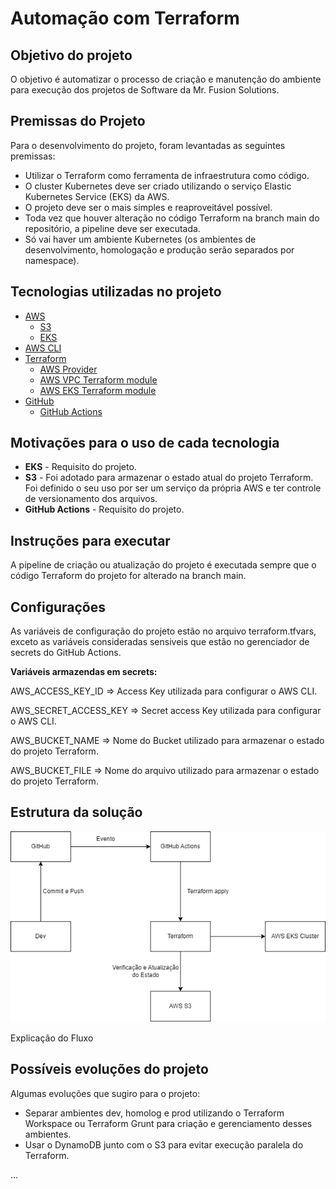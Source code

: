 # Automação com Terraform

## Objetivo do projeto

O objetivo é automatizar o processo de criação e manutenção do ambiente para execução dos projetos de Software da Mr. Fusion Solutions.

## Premissas do Projeto

Para o desenvolvimento do projeto, foram levantadas as seguintes premissas:

+ Utilizar o Terraform como ferramenta de infraestrutura como código.
+ O cluster Kubernetes deve ser criado utilizando o serviço Elastic Kubernetes Service (EKS) da AWS.
+ O projeto deve ser o mais simples e reaproveitável possível. 
+ Toda vez que houver alteração no código Terraform na branch main do repositório, a pipeline deve ser executada.
+ Só vai haver um ambiente Kubernetes (os ambientes de desenvolvimento, homologação e produção serão separados por namespace).

## Tecnologias utilizadas no projeto

+ [AWS](https://aws.amazon.com)
   + [S3](https://aws.amazon.com/s3)
   +  [EKS](https://aws.amazon.com/eks)
+ [AWS CLI](https://aws.amazon.com/cli/)
+ [Terraform](https://www.terraform.io)
    + [AWS Provider](https://registry.terraform.io/providers/hashicorp/aws)
    + [AWS VPC Terraform module](https://registry.terraform.io/modules/terraform-aws-modules/vpc/aws)
    + [AWS EKS Terraform module](https://registry.terraform.io/modules/terraform-aws-modules/eks/aws)
+ [GitHub](https://github.com)
    + [GitHub Actions](https://github.com/features/actions)

## Motivações para o uso de cada tecnologia

+ **EKS** - Requisito do projeto.
+ **S3** - Foi adotado para armazenar o estado atual do projeto Terraform. Foi definido o seu uso por ser um serviço da própria AWS e ter controle de versionamento dos arquivos.
+ **GitHub Actions** - Requisito do projeto.

## Instruções para executar

A pipeline de criação ou atualização do projeto é executada sempre que o código Terraform do projeto for alterado na branch main.

## Configurações 
As variáveis de configuração do projeto estão no arquivo terraform.tfvars, exceto as variáveis consideradas sensiveis que estão no gerenciador de secrets do GitHub Actions.

**Variáveis armazendas em secrets:**

AWS_ACCESS_KEY_ID => Access Key utilizada para configurar o AWS CLI.

AWS_SECRET_ACCESS_KEY => Secret access Key utilizada para configurar o AWS CLI.

AWS_BUCKET_NAME => Nome do Bucket utilizado para armazenar o estado do projeto Terraform.

AWS_BUCKET_FILE => Nome do arquivo utilizado para armazenar o estado do projeto Terraform.

## Estrutura da solução

![Diagrama do projeto](./diagramas/pipeline.drawio.png)

Explicação do Fluxo

## Possíveis evoluções do projeto

Algumas evoluções que sugiro para o projeto:

+ Separar ambientes dev, homolog e prod utilizando o Terraform Workspace ou Terraform Grunt para criação e gerenciamento desses ambientes.
+ Usar o DynamoDB junto com o S3 para evitar execução paralela do Terraform.

...
